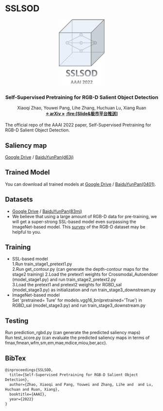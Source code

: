 # SSLSOD
<p align="center">
  <img src="./image/logo.png" alt="Logo" width="150" height="auto">


  <h3 align="center">Self-Supervised Pretraining for RGB-D Salient Object Detection</h3>

  <p align="center">
    Xiaoqi Zhao, Youwei Pang, Lihe Zhang, Huchuan Lu, Xiang Ruan
    <br />
    <a href="https://arxiv.org/abs/2101.12482"><strong>⭐ arXiv »</strong></a>
    <a href="https://mp.weixin.qq.com/s?__biz=MzI5MDUyMDIxNA==&mid=2247591348&idx=2&sn=34a95dbbd14b7adfd508f12899ac27a2&chksm=ec1d884ddb6a015b71612bf16227bed8c69db4074585f712c1dc7dceb7859641088441ff9753&mpshare=1&scene=1&srcid=0112O4ivFbyChzTTH4vKU91t&sharer_sharetime=1646716025907&sharer_shareid=0ffc6ac03af605267e92344350efdb83&exportkey=AxNWDL6LKSsLK6MxSNkSF88%3D&acctmode=0&pass_ticket=TXKuWY6yeluRhUKTt0pk10ycuy%2BMsyJV6%2BXdxFjTtusuYyJMVPywg38icEXhKktM&wx_header=0#rd"><strong>:fire:[Slide&极市平台推送]</strong></a>
    <br /> 
  </p>
</p>

The official repo of the AAAI 2022 paper, Self-Supervised Pretraining for RGB-D Salient Object Detection.
## Saliency map
[Google Drive](https://drive.google.com/file/d/1i5OElgml76p76N2l9eYlFc4Bm8jOlxUk/view?usp=sharing) / [BaiduYunPan(d63j)](https://pan.baidu.com/s/1qifMM7wgR5gPhb6ZlRU9Zw) 
## Trained Model
You can download all trained models at [Google Drive](https://drive.google.com/file/d/1mxX4yk6yOCTapJ_dn_5nZhnb8IpvzEt0/view?usp=sharing) / [BaiduYunPan(0401)](https://pan.baidu.com/s/1zruPGxeR-7j4bfNSrzU5Lg).  
## Datasets
* [Google Drive](https://drive.google.com/file/d/1khN0hTjQ57d5zSFpxADawmeKJ_iQHptu/view?usp=sharing) / [BaiduYunPan(83mj)](https://pan.baidu.com/s/1SfstQCHv0gPV-P3jf4ovjg)  
*  We believe that using a large amount of RGB-D data for pre-training, we will get a super-strong SSL-based model even surpassing the ImageNet-based model. This [survey](https://arxiv.org/pdf/2201.05761.pdf) of the RGB-D dataset may be helpful to you.
## Training
* SSL-based model  
1.Run train_stage1_pretext1.py  
2.Run get_contour.py (can generate the depth-contour maps for the stage2 training)
2.Load the pretext1 weights for Crossmodal_Autoendoer (model_stage1.py) and  run train_stage2_pretext2.py  
3.Load the pretext1 and pretext2 weights for RGBD_sal (model_stage3.py) as initialization and  run train_stage3_downstream.py  
* ImageNet-based model  
Set 'pretrained= Ture' for models.vgg16_bn(pretrained='True') in RGBD_sal (model_stage3.py) and run train_stage3_downstream.py  
## Testing  
Run prediction_rgbd.py (can generate the predicted saliency maps)  
Run test_score.py (can evaluate the predicted saliency maps in terms of fmax,fmean,wfm,sm,em,mae,mdice,miou,ber,acc). 
## BibTex
```
@inproceedings{SSLSOD,
  title={Self-Supervised Pretraining for RGB-D Salient Object Detection},
  author={Zhao, Xiaoqi and Pang, Youwei and Zhang, Lihe and  and Lu, Huchuan and Ruan, Xiang},
  booktitle={AAAI},
  year={2022}
}
```
